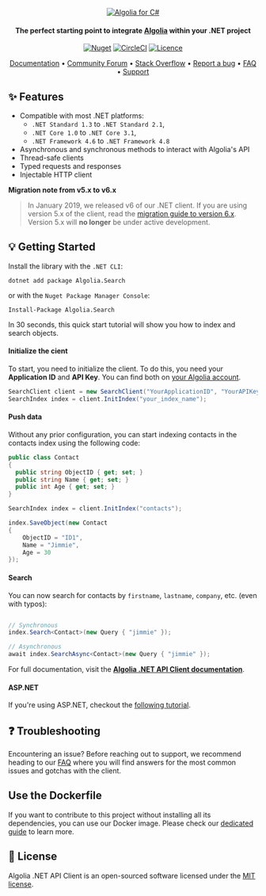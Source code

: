
<p align="center">
  <a href="https://www.algolia.com">
    <img alt="Algolia for C#" src="https://user-images.githubusercontent.com/22633119/59595424-10d10880-90f6-11e9-9303-823f70b39d6c.png" >
  </a>

  <h4 align="center">The perfect starting point to integrate <a href="https://algolia.com" target="_blank">Algolia</a> within your .NET project</h4>

  <p align="center">
    <a href="https://www.nuget.org/packages/Algolia.Search/"><img src="https://img.shields.io/nuget/v/Algolia.Search.svg?style=flat-square" alt="Nuget"></img></a>
        <a href="https://circleci.com/gh/algolia/algoliasearch-client-csharp"><img src="https://circleci.com/gh/algolia/algoliasearch-client-csharp.svg?style=shield" alt="CircleCI"></img></a>
    <a href="https://opensource.org/licenses/MIT"><img src="https://img.shields.io/badge/License-MIT-yellow.svg" alt="Licence"></img></a>
  </p>
</p>

<p align="center">
  <a href="https://www.algolia.com/doc/api-client/getting-started/install/csharp/" target="_blank">Documentation</a>  •
  <a href="https://discourse.algolia.com" target="_blank">Community Forum</a>  •
  <a href="http://stackoverflow.com/questions/tagged/algolia" target="_blank">Stack Overflow</a>  •
  <a href="https://github.com/algolia/algoliasearch-client-csharp/issues" target="_blank">Report a bug</a>  •
  <a href="https://www.algolia.com/doc/api-client/troubleshooting/faq/csharp/" target="_blank">FAQ</a>  •
  <a href="https://www.algolia.com/support" target="_blank">Support</a>
</p>

## ✨ Features

* Compatible with most .NET platforms:
  * `.NET Standard 1.3` to `.NET Standard 2.1`,
  * `.NET Core 1.0` to `.NET Core 3.1`,
  * `.NET Framework 4.6` to `.NET Framework 4.8`
* Asynchronous and synchronous methods to interact with Algolia's API
* Thread-safe clients
* Typed requests and responses
* Injectable HTTP client

 **Migration note from v5.x to v6.x**
>
> In January 2019, we released v6 of our .NET client. If you are using version 5.x of the client, read the [migration guide to version 6.x](https://www.algolia.com/doc/api-client/getting-started/upgrade-guides/csharp/).
Version 5.x will **no longer** be under active development.

## 💡 Getting Started

 Install the library with the `.NET CLI`:

```sh*
dotnet add package Algolia.Search
```

or with the `Nuget Package Manager Console`:

```sh*
Install-Package Algolia.Search
```

 In 30 seconds, this quick start tutorial will show you how to index and search objects.

#### Initialize the cient

To start, you need to initialize the client. To do this, you need your **Application ID** and **API Key**.
You can find both on [your Algolia account](https://www.algolia.com/api-keys).

```csharp
SearchClient client = new SearchClient("YourApplicationID", "YourAPIKey");
SearchIndex index = client.InitIndex("your_index_name");
```

#### Push data

Without any prior configuration, you can start indexing contacts in the contacts index using the following code:

```csharp
public class Contact
{
  public string ObjectID { get; set; }
  public string Name { get; set; }
  public int Age { get; set; }
}

SearchIndex index = client.InitIndex("contacts");

index.SaveObject(new Contact
{
    ObjectID = "ID1",
    Name = "Jimmie",
    Age = 30
});
```

#### Search

You can now search for contacts by `firstname`, `lastname`, `company`, etc. (even with typos):

```csharp

// Synchronous
index.Search<Contact>(new Query { "jimmie" });

// Asynchronous
await index.SearchAsync<Contact>(new Query { "jimmie" });
```

For full documentation, visit the **[Algolia .NET API Client documentation](https://www.algolia.com/doc/api-client/getting-started/install/csharp/)**.

#### ASP.NET
If you're using ASP.NET, checkout the [following tutorial](https://www.algolia.com/doc/api-client/getting-started/tutorials/asp.net/csharp/).

## ❓ Troubleshooting

Encountering an issue? Before reaching out to support, we recommend heading to our [FAQ](https://www.algolia.com/doc/api-client/troubleshooting/faq/csharp/) where you will find answers for the most common issues and gotchas with the client.


## Use the Dockerfile

If you want to contribute to this project without installing all its dependencies, you can use our Docker image. Please check our [dedicated guide](DOCKER_README.MD) to learn more.

## 📄 License
Algolia .NET API Client is an open-sourced software licensed under the [MIT license](LICENSE.md).
